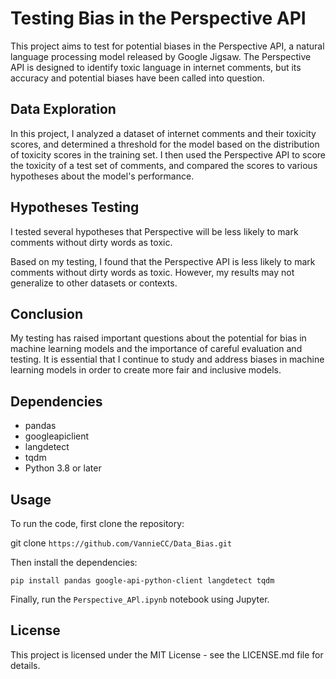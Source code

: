 # Testing Bias in the Perspective API

This project aims to test for potential biases in the Perspective API, a natural language processing model released by Google Jigsaw. The Perspective API is designed to identify toxic language in internet comments, but its accuracy and potential biases have been called into question.

## Data Exploration

In this project, I analyzed a dataset of internet comments and their toxicity scores, and determined a threshold for the model based on the distribution of toxicity scores in the training set. I then used the Perspective API to score the toxicity of a test set of comments, and compared the scores to various hypotheses about the model's performance.

## Hypotheses Testing

I tested several hypotheses that Perspective will be less likely to mark comments without dirty words as toxic.

Based on my testing, I found that the Perspective API is less likely to mark comments without dirty words as toxic. However, my results may not generalize to other datasets or contexts.

## Conclusion

My testing has raised important questions about the potential for bias in machine learning models and the importance of careful evaluation and testing. It is essential that I continue to study and address biases in machine learning models in order to create more fair and inclusive models.

## Dependencies

- pandas
- googleapiclient
- langdetect
- tqdm
- Python 3.8 or later

## Usage

To run the code, first clone the repository:  

git clone `https://github.com/VannieCC/Data_Bias.git`

Then install the dependencies: 

```
pip install pandas google-api-python-client langdetect tqdm
```

Finally, run the `Perspective_APl.ipynb` notebook using Jupyter.

## License

This project is licensed under the MIT License - see the LICENSE.md file for details.
